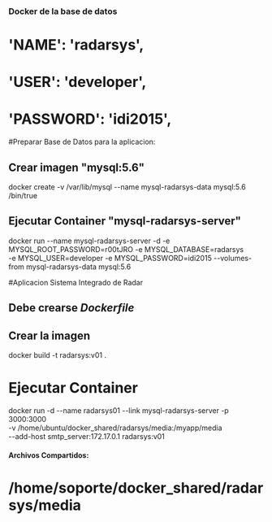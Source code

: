 ### Docker de la base de datos ###
#       'NAME': 'radarsys',
#       'USER': 'developer',
#       'PASSWORD': 'idi2015',

#Preparar Base de Datos para la aplicacion:
## Crear imagen "mysql:5.6"
docker create -v /var/lib/mysql --name mysql-radarsys-data mysql:5.6 /bin/true
## Ejecutar Container "mysql-radarsys-server"
docker run --name mysql-radarsys-server -d -e MYSQL_ROOT_PASSWORD=r00tJRO -e MYSQL_DATABASE=radarsys \
          -e MYSQL_USER=developer -e MYSQL_PASSWORD=idi2015 --volumes-from mysql-radarsys-data mysql:5.6

#Aplicacion Sistema Integrado de Radar
## Debe crearse *Dockerfile*
## Crear la imagen
docker build  -t radarsys:v01 .
# Ejecutar Container
docker run -d --name radarsys01 --link mysql-radarsys-server -p 3000:3000 \
-v /home/ubuntu/docker_shared/radarsys/media:/myapp/media \
--add-host smtp_server:172.17.0.1  radarsys:v01



####  Archivos Compartidos:
# /home/soporte/docker_shared/radarsys/media
